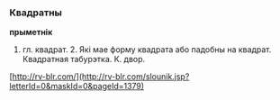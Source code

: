 ### Квадратны
**прыметнік**

1. гл. квадрат. 2. Які мае форму квадрата або падобны на квадрат. Квадратная табурэтка. К. двор.

<a rel="author">[http://rv-blr.com/](http://rv-blr.com/slounik.jsp?letterId=0&maskId=0&pageId=1379)</a>
